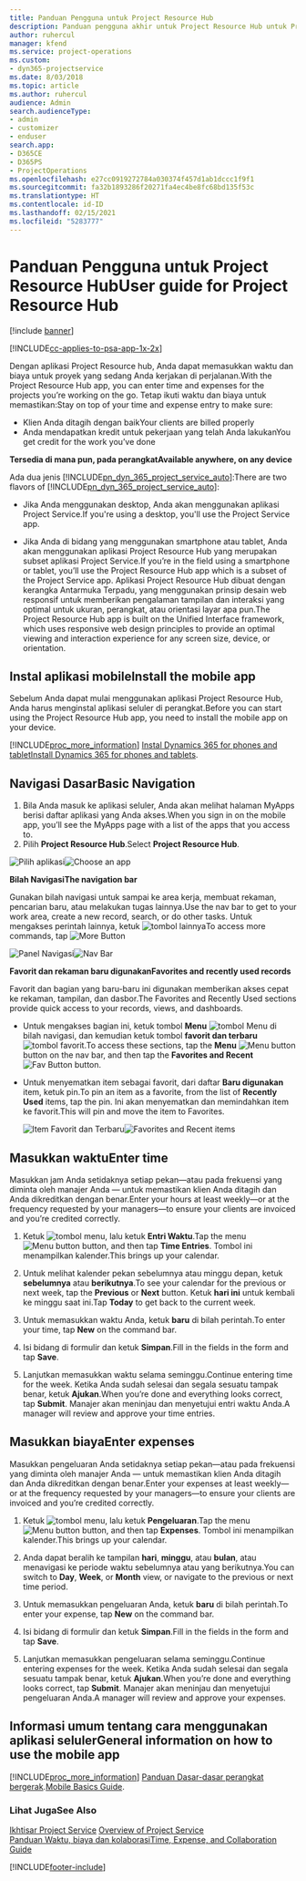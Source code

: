 ```yaml
---
title: Panduan Pengguna untuk Project Resource Hub
description: Panduan pengguna akhir untuk Project Resource Hub untuk Project Service
author: ruhercul
manager: kfend
ms.service: project-operations
ms.custom:
- dyn365-projectservice
ms.date: 8/03/2018
ms.topic: article
ms.author: ruhercul
audience: Admin
search.audienceType:
- admin
- customizer
- enduser
search.app:
- D365CE
- D365PS
- ProjectOperations
ms.openlocfilehash: e27cc0919272784a030374f457d1ab1dccc1f9f1
ms.sourcegitcommit: fa32b1893286f20271fa4ec4be8fc68bd135f53c
ms.translationtype: HT
ms.contentlocale: id-ID
ms.lasthandoff: 02/15/2021
ms.locfileid: "5283777"
---
```

# <a name="user-guide-for-project-resource-hub"></a><span data-ttu-id="fa6fa-103">Panduan Pengguna untuk Project Resource Hub</span><span class="sxs-lookup"><span data-stu-id="fa6fa-103">User guide for Project Resource Hub</span></span>

[!include [banner](../includes/psa-now-project-operations.md)]

[!INCLUDE[cc-applies-to-psa-app-1x-2x](../includes/cc-applies-to-psa-app-1x-2x.md)]

<span data-ttu-id="fa6fa-104">Dengan aplikasi Project Resource hub, Anda dapat memasukkan waktu dan biaya untuk proyek yang sedang Anda kerjakan di perjalanan.</span><span class="sxs-lookup"><span data-stu-id="fa6fa-104">With the Project Resource Hub app, you can enter time and expenses for the projects you’re working on the go.</span></span> <span data-ttu-id="fa6fa-105">Tetap ikuti waktu dan biaya untuk memastikan:</span><span class="sxs-lookup"><span data-stu-id="fa6fa-105">Stay on top of your time and expense entry to make sure:</span></span>

- <span data-ttu-id="fa6fa-106">Klien Anda ditagih dengan baik</span><span class="sxs-lookup"><span data-stu-id="fa6fa-106">Your clients are billed properly</span></span>
- <span data-ttu-id="fa6fa-107">Anda mendapatkan kredit untuk pekerjaan yang telah Anda lakukan</span><span class="sxs-lookup"><span data-stu-id="fa6fa-107">You get credit for the work you’ve done</span></span>

<span data-ttu-id="fa6fa-108">**Tersedia di mana pun, pada perangkat**</span><span class="sxs-lookup"><span data-stu-id="fa6fa-108">**Available anywhere, on any device**</span></span>

<span data-ttu-id="fa6fa-109">Ada dua jenis [!INCLUDE[pn_dyn_365_project_service_auto](../includes/pn-dyn-365-project-service-auto.md)]:</span><span class="sxs-lookup"><span data-stu-id="fa6fa-109">There are two flavors of [!INCLUDE[pn_dyn_365_project_service_auto](../includes/pn-dyn-365-project-service-auto.md)]:</span></span> 

- <span data-ttu-id="fa6fa-110">Jika Anda menggunakan desktop, Anda akan menggunakan aplikasi Project Service.</span><span class="sxs-lookup"><span data-stu-id="fa6fa-110">If you're using a desktop, you'll use the Project Service app.</span></span> 

- <span data-ttu-id="fa6fa-111">Jika Anda di bidang yang menggunakan smartphone atau tablet, Anda akan menggunakan aplikasi Project Resource Hub yang merupakan subset aplikasi Project Service.</span><span class="sxs-lookup"><span data-stu-id="fa6fa-111">If you’re in the field using a smartphone or tablet, you’ll use the Project Resource Hub app which is a subset of the Project Service  app.</span></span> <span data-ttu-id="fa6fa-112">Aplikasi Project Resource Hub dibuat dengan kerangka Antarmuka Terpadu, yang menggunakan prinsip desain web responsif untuk memberikan pengalaman tampilan dan interaksi yang optimal untuk ukuran, perangkat, atau orientasi layar apa pun.</span><span class="sxs-lookup"><span data-stu-id="fa6fa-112">The Project Resource Hub app is built on the Unified Interface framework, which uses responsive web design principles to provide an optimal viewing and interaction experience for any screen size, device, or orientation.</span></span> 


## <a name="install-the-mobile-app"></a><span data-ttu-id="fa6fa-113">Instal aplikasi mobile</span><span class="sxs-lookup"><span data-stu-id="fa6fa-113">Install the mobile app</span></span>
<span data-ttu-id="fa6fa-114">Sebelum Anda dapat mulai menggunakan aplikasi Project Resource Hub, Anda harus menginstal aplikasi seluler di perangkat.</span><span class="sxs-lookup"><span data-stu-id="fa6fa-114">Before you can start using the Project Resource Hub app, you need to install the mobile app on your device.</span></span> 

[!INCLUDE[proc_more_information](../includes/proc-more-information.md)] <span data-ttu-id="fa6fa-115">[Instal Dynamics 365 for phones and tablet](https://docs.microsoft.com/dynamics365/mobile-app/install-dynamics-365-for-phones-and-tablets)</span><span class="sxs-lookup"><span data-stu-id="fa6fa-115">[Install Dynamics 365 for phones and tablets](https://docs.microsoft.com/dynamics365/mobile-app/install-dynamics-365-for-phones-and-tablets).</span></span>

## <a name="basic-navigation"></a><span data-ttu-id="fa6fa-116">Navigasi Dasar</span><span class="sxs-lookup"><span data-stu-id="fa6fa-116">Basic Navigation</span></span>
1.  <span data-ttu-id="fa6fa-117">Bila Anda masuk ke aplikasi seluler, Anda akan melihat halaman MyApps berisi daftar aplikasi yang Anda akses.</span><span class="sxs-lookup"><span data-stu-id="fa6fa-117">When you sign in on the mobile app, you’ll see the MyApps page with a list of the apps that you access to.</span></span> 
2.  <span data-ttu-id="fa6fa-118">Pilih **Project Resource Hub**.</span><span class="sxs-lookup"><span data-stu-id="fa6fa-118">Select **Project Resource Hub**.</span></span>

<span data-ttu-id="fa6fa-119">![Pilih aplikasi](media/chooseApp_1.png "Pilih aplikasi")</span><span class="sxs-lookup"><span data-stu-id="fa6fa-119">![Choose an app](media/chooseApp_1.png "Choose an app")</span></span>

<span data-ttu-id="fa6fa-120">**Bilah Navigasi**</span><span class="sxs-lookup"><span data-stu-id="fa6fa-120">**The navigation bar**</span></span>

<span data-ttu-id="fa6fa-121">Gunakan bilah navigasi untuk sampai ke area kerja, membuat rekaman, pencarian baru, atau melakukan tugas lainnya.</span><span class="sxs-lookup"><span data-stu-id="fa6fa-121">Use the nav bar to get to your work area, create a new record, search, or do other tasks.</span></span> <span data-ttu-id="fa6fa-122">Untuk mengakses perintah lainnya, ketuk ![tombol lainnya](media/MoreButton.png "Tombol Lainnya")</span><span class="sxs-lookup"><span data-stu-id="fa6fa-122">To access more commands, tap ![More Button](media/MoreButton.png "More Button")</span></span>

<span data-ttu-id="fa6fa-123">![Panel Navigasi](media/NavBar_2.png "Panel Navigasi")</span><span class="sxs-lookup"><span data-stu-id="fa6fa-123">![Nav Bar](media/NavBar_2.png "Nav Bar")</span></span>

<span data-ttu-id="fa6fa-124">**Favorit dan rekaman baru digunakan**</span><span class="sxs-lookup"><span data-stu-id="fa6fa-124">**Favorites and recently used records**</span></span>

<span data-ttu-id="fa6fa-125">Favorit dan bagian yang baru-baru ini digunakan memberikan akses cepat ke rekaman, tampilan, dan dasbor.</span><span class="sxs-lookup"><span data-stu-id="fa6fa-125">The Favorites and Recently Used sections provide quick access to your records, views, and dashboards.</span></span> 

- <span data-ttu-id="fa6fa-126">Untuk mengakses bagian ini, ketuk tombol **Menu** ![tombol Menu](media/MenuButton.png "Tombol Menu") di bilah navigasi, dan kemudian ketuk tombol **favorit dan terbaru** ![tombol favorit](media/FavButton.png "Tombol favorit").</span><span class="sxs-lookup"><span data-stu-id="fa6fa-126">To access these sections, tap the **Menu** ![Menu button](media/MenuButton.png "Menu button") button on the nav bar, and then tap the **Favorites and Recent** ![Fav Button](media/FavButton.png "Fav Button") button.</span></span>

- <span data-ttu-id="fa6fa-127">Untuk menyematkan item sebagai favorit, dari daftar **Baru digunakan** item, ketuk pin.</span><span class="sxs-lookup"><span data-stu-id="fa6fa-127">To pin an item as a favorite, from the list of **Recently Used** items, tap the pin.</span></span> <span data-ttu-id="fa6fa-128">Ini akan menyematkan dan memindahkan item ke favorit.</span><span class="sxs-lookup"><span data-stu-id="fa6fa-128">This will pin and move the item to Favorites.</span></span>

  <span data-ttu-id="fa6fa-129">![Item Favorit dan Terbaru](media/Favs_3.png "Item Favorit dan Terbaru")</span><span class="sxs-lookup"><span data-stu-id="fa6fa-129">![Favorites and Recent items](media/Favs_3.png "Favorites and Recent items")</span></span>
 
## <a name="enter-time"></a><span data-ttu-id="fa6fa-130">Masukkan waktu</span><span class="sxs-lookup"><span data-stu-id="fa6fa-130">Enter time</span></span>
<span data-ttu-id="fa6fa-131">Masukkan jam Anda setidaknya setiap pekan—atau pada frekuensi yang diminta oleh manajer Anda — untuk memastikan klien Anda ditagih dan Anda dikreditkan dengan benar.</span><span class="sxs-lookup"><span data-stu-id="fa6fa-131">Enter your hours at least weekly—or at the frequency requested by your managers—to ensure your clients are invoiced and you’re credited correctly.</span></span>

1. <span data-ttu-id="fa6fa-132">Ketuk ![tombol menu](media/MenuButton.png "Tombol Menu"), lalu ketuk **Entri Waktu**.</span><span class="sxs-lookup"><span data-stu-id="fa6fa-132">Tap the menu ![Menu button](media/MenuButton.png "Menu button") button, and then tap **Time Entries**.</span></span> <span data-ttu-id="fa6fa-133">Tombol ini menampilkan kalender.</span><span class="sxs-lookup"><span data-stu-id="fa6fa-133">This brings up your calendar.</span></span>

2. <span data-ttu-id="fa6fa-134">Untuk melihat kalender pekan sebelumnya atau minggu depan, ketuk **sebelumnya** atau **berikutnya**.</span><span class="sxs-lookup"><span data-stu-id="fa6fa-134">To see your calendar for the previous or next week, tap the **Previous** or **Next** button.</span></span> <span data-ttu-id="fa6fa-135">Ketuk **hari ini** untuk kembali ke minggu saat ini.</span><span class="sxs-lookup"><span data-stu-id="fa6fa-135">Tap **Today** to get back to the current week.</span></span>

3. <span data-ttu-id="fa6fa-136">Untuk memasukkan waktu Anda, ketuk **baru** di bilah perintah.</span><span class="sxs-lookup"><span data-stu-id="fa6fa-136">To enter your time, tap **New** on the command bar.</span></span> 

4. <span data-ttu-id="fa6fa-137">Isi bidang di formulir dan ketuk **Simpan**.</span><span class="sxs-lookup"><span data-stu-id="fa6fa-137">Fill in the fields in the form and tap **Save**.</span></span>

5. <span data-ttu-id="fa6fa-138">Lanjutkan memasukkan waktu selama seminggu.</span><span class="sxs-lookup"><span data-stu-id="fa6fa-138">Continue entering time for the week.</span></span> <span data-ttu-id="fa6fa-139">Ketika Anda sudah selesai dan segala sesuatu tampak benar, ketuk **Ajukan**.</span><span class="sxs-lookup"><span data-stu-id="fa6fa-139">When you’re done and everything looks correct, tap **Submit**.</span></span> <span data-ttu-id="fa6fa-140">Manajer akan meninjau dan menyetujui entri waktu Anda.</span><span class="sxs-lookup"><span data-stu-id="fa6fa-140">A manager will review and approve your time entries.</span></span>

## <a name="enter-expenses"></a><span data-ttu-id="fa6fa-141">Masukkan biaya</span><span class="sxs-lookup"><span data-stu-id="fa6fa-141">Enter expenses</span></span> 
<span data-ttu-id="fa6fa-142">Masukkan pengeluaran Anda setidaknya setiap pekan—atau pada frekuensi yang diminta oleh manajer Anda — untuk memastikan klien Anda ditagih dan Anda dikreditkan dengan benar.</span><span class="sxs-lookup"><span data-stu-id="fa6fa-142">Enter your expenses at least weekly—or at the frequency requested by your managers—to ensure your clients are invoiced and you’re credited correctly.</span></span>

1. <span data-ttu-id="fa6fa-143">Ketuk ![tombol menu](media/MenuButton.png "Tombol Menu"), lalu ketuk **Pengeluaran**.</span><span class="sxs-lookup"><span data-stu-id="fa6fa-143">Tap the menu ![Menu button](media/MenuButton.png "Menu button") button, and then tap **Expenses**.</span></span> <span data-ttu-id="fa6fa-144">Tombol ini menampilkan kalender.</span><span class="sxs-lookup"><span data-stu-id="fa6fa-144">This brings up your calendar.</span></span>

2. <span data-ttu-id="fa6fa-145">Anda dapat beralih ke tampilan **hari**, **minggu**, atau **bulan**, atau menavigasi ke periode waktu sebelumnya atau yang berikutnya.</span><span class="sxs-lookup"><span data-stu-id="fa6fa-145">You can switch to **Day**, **Week**, or **Month** view, or navigate to the previous or next time period.</span></span> 

3. <span data-ttu-id="fa6fa-146">Untuk memasukkan pengeluaran Anda, ketuk **baru** di bilah perintah.</span><span class="sxs-lookup"><span data-stu-id="fa6fa-146">To enter your expense, tap **New** on the command bar.</span></span> 

4. <span data-ttu-id="fa6fa-147">Isi bidang di formulir dan ketuk **Simpan**.</span><span class="sxs-lookup"><span data-stu-id="fa6fa-147">Fill in the fields in the form and tap **Save**.</span></span>

5. <span data-ttu-id="fa6fa-148">Lanjutkan memasukkan pengeluaran selama seminggu.</span><span class="sxs-lookup"><span data-stu-id="fa6fa-148">Continue entering expenses for the week.</span></span> <span data-ttu-id="fa6fa-149">Ketika Anda sudah selesai dan segala sesuatu tampak benar, ketuk **Ajukan**.</span><span class="sxs-lookup"><span data-stu-id="fa6fa-149">When you’re done and everything looks correct, tap **Submit**.</span></span> <span data-ttu-id="fa6fa-150">Manajer akan meninjau dan menyetujui pengeluaran Anda.</span><span class="sxs-lookup"><span data-stu-id="fa6fa-150">A manager will review and approve your expenses.</span></span>

## <a name="general-information-on-how-to-use-the-mobile-app"></a><span data-ttu-id="fa6fa-151">Informasi umum tentang cara menggunakan aplikasi seluler</span><span class="sxs-lookup"><span data-stu-id="fa6fa-151">General information on how to use the mobile app</span></span> 
[!INCLUDE[proc_more_information](../includes/proc-more-information.md)] <span data-ttu-id="fa6fa-152">[Panduan Dasar-dasar perangkat bergerak](https://docs.microsoft.com/dynamics365/mobile-app/dynamics-365-phones-tablets-users-guide).</span><span class="sxs-lookup"><span data-stu-id="fa6fa-152">[Mobile Basics Guide](https://docs.microsoft.com/dynamics365/mobile-app/dynamics-365-phones-tablets-users-guide).</span></span>

### <a name="see-also"></a><span data-ttu-id="fa6fa-153">Lihat Juga</span><span class="sxs-lookup"><span data-stu-id="fa6fa-153">See Also</span></span>  
 <span data-ttu-id="fa6fa-154">[Ikhtisar Project Service](../psa/overview.md) </span><span class="sxs-lookup"><span data-stu-id="fa6fa-154">[Overview of Project Service](../psa/overview.md) </span></span>  
 [<span data-ttu-id="fa6fa-155">Panduan Waktu, biaya dan kolaborasi</span><span class="sxs-lookup"><span data-stu-id="fa6fa-155">Time, Expense, and Collaboration Guide</span></span>](../psa/time-expense-collaboration-guide.md)   
 


[!INCLUDE[footer-include](../includes/footer-banner.md)]